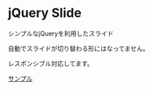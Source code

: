 # jQuery Slide

シンプルなjQueryを利用したスライド

自動でスライドが切り替わる形にはなってません。

レスポンシブル対応してます。

[サンプル](https://gp-standard.com/%E3%82%B7%E3%83%B3%E3%83%97%E3%83%AB%E3%81%AAjquery%E3%82%92%E5%88%A9%E7%94%A8%E3%81%97%E3%81%9F%E3%82%B9%E3%83%A9%E3%82%A4%E3%83%89/)

